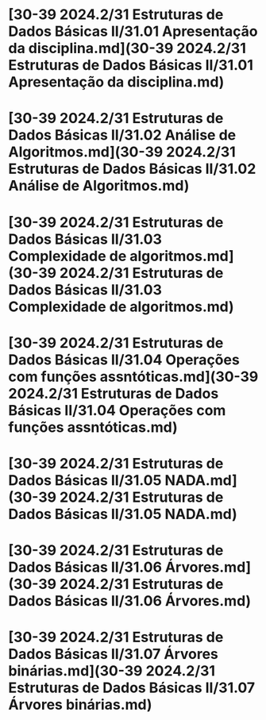 
# [30-39 2024.2/31 Estruturas de Dados Básicas II/31.01 Apresentação da disciplina.md](30-39 2024.2/31 Estruturas de Dados Básicas II/31.01 Apresentação da disciplina.md)
# [30-39 2024.2/31 Estruturas de Dados Básicas II/31.02 Análise de Algoritmos.md](30-39 2024.2/31 Estruturas de Dados Básicas II/31.02 Análise de Algoritmos.md)
# [30-39 2024.2/31 Estruturas de Dados Básicas II/31.03 Complexidade de algoritmos.md](30-39 2024.2/31 Estruturas de Dados Básicas II/31.03 Complexidade de algoritmos.md)
# [30-39 2024.2/31 Estruturas de Dados Básicas II/31.04 Operações com funções assntóticas.md](30-39 2024.2/31 Estruturas de Dados Básicas II/31.04 Operações com funções assntóticas.md)
# [30-39 2024.2/31 Estruturas de Dados Básicas II/31.05 NADA.md](30-39 2024.2/31 Estruturas de Dados Básicas II/31.05 NADA.md)
# [30-39 2024.2/31 Estruturas de Dados Básicas II/31.06 Árvores.md](30-39 2024.2/31 Estruturas de Dados Básicas II/31.06 Árvores.md)
# [30-39 2024.2/31 Estruturas de Dados Básicas II/31.07 Árvores binárias.md](30-39 2024.2/31 Estruturas de Dados Básicas II/31.07 Árvores binárias.md)
